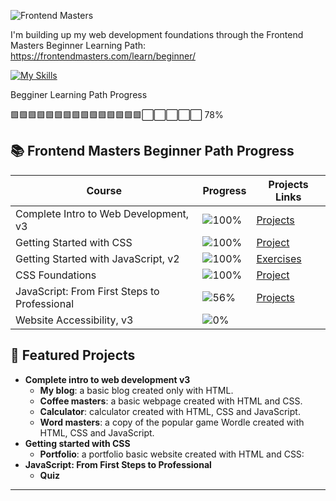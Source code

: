 ![Frontend Masters](https://static.frontendmasters.com/assets/brand/logos/full.png)

I'm building up my web development foundations through the Frontend Masters Beginner Learning Path:
https://frontendmasters.com/learn/beginner/

[![My Skills](https://skillicons.dev/icons?i=html,css,js,t&theme=light)](https://skillicons.dev)

Begginer Learning Path Progress

🟩🟩🟩🟩🟩🟩🟩🟩🟩🟩🟩🟩🟩🟩🟩⬜⬜⬜⬜⬜ 78%

## 📚 Frontend Masters Beginner Path Progress

| Course                                       | Progress                              | Projects Links                                                                                                 |
| -------------------------------------------- | ------------------------------------- | -------------------------------------------------------------------------------------------------------------- |
| Complete Intro to Web Development, v3        | ![100%](https://progress-bar.xyz/100) | [Projects](https://github.com/Alina-02/frontend-masters/tree/main/complete-intro-to-web-development-v3)        |
| Getting Started with CSS                     | ![100%](https://progress-bar.xyz/100) | [Project](https://github.com/Alina-02/frontend-masters/tree/main/getting-started-with-css/portfolio)           |
| Getting Started with JavaScript, v2          | ![100%](https://progress-bar.xyz/100) | [Exercises](https://github.com/Alina-02/frontend-masters/tree/main/getting-started-with-javascript-v2)         |
| CSS Foundations                              | ![100%](https://progress-bar.xyz/100) | [Project](https://github.com/Alina-02/frontend-masters/tree/main/css-foundations/fem-css-foundations-main)     |
| JavaScript: From First Steps to Professional | ![56%](https://progress-bar.xyz/56)   | [Projects](https://github.com/Alina-02/frontend-masters/tree/main/javascript-from-first-steps-to-professional) |
| Website Accessibility, v3                    | ![0%](https://progress-bar.xyz/0)     | []()                                                                                                           |

## 🚀 Featured Projects

- **Complete intro to web development v3**
  - **My blog**: a basic blog created only with HTML.
  - **Coffee masters**: a basic webpage created with HTML and CSS.
  - **Calculator**: calculator created with HTML, CSS and JavaScript.
  - **Word masters**: a copy of the popular game Wordle created with HTML, CSS and JavaScript.
- **Getting started with CSS**
  - **Portfolio**: a portfolio basic website created with HTML and CSS:
- **JavaScript: From First Steps to Professional**
  - **Quiz**

---
